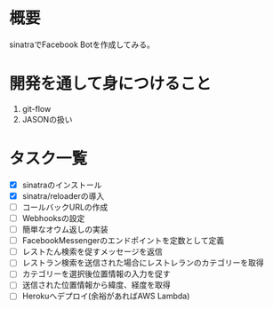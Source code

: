 # 概要
sinatraでFacebook Botを作成してみる。

# 開発を通して身につけること
1. git-flow
2. JASONの扱い

# タスク一覧
- [x] sinatraのインストール
- [x] sinatra/reloaderの導入
- [ ] コールバックURLの作成
- [ ] Webhooksの設定
- [ ] 簡単なオウム返しの実装
- [ ] FacebookMessengerのエンドポイントを定数として定義
- [ ] レストたん検索を促すメッセージを返信
- [ ] レストラン検索を送信された場合にレストレランのカテゴリーを取得
- [ ] カテゴリーを選択後位置情報の入力を促す
- [ ] 送信された位置情報から緯度、経度を取得
- [ ] Herokuへデプロイ(余裕があればAWS Lambda)